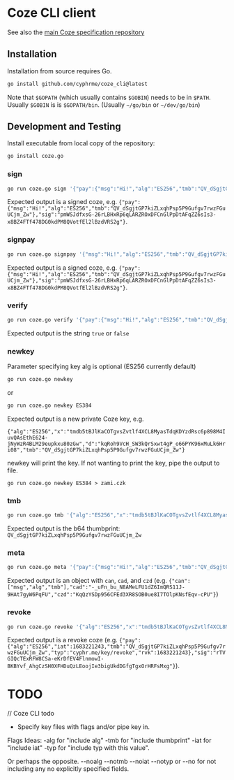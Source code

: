 # Coze CLI client

See also the [main Coze specification repository](https://github.com/Cyphrme/Coze)

## Installation
Installation from source requires Go. 

```sh
go install github.com/cyphrme/coze_cli@latest
```

Note that `$GOPATH` (which usually contains `$GOBIN`) needs to be in `$PATH`.  Usually
`$GOBIN` is is `$GOPATH/bin`.  (Usually `~/go/bin` or `~/dev/go/bin`)


## Development and Testing 

Install executable from local copy of the repository:
```sh
go install coze.go
```


### sign
```sh
go run coze.go sign '{"pay":{"msg":"Hi!","alg":"ES256","tmb":"QV_dSgjtGP7kiZLxqhPsp5P9Gufgv7rwzFGuUCjm_Zw"}}' '{"alg":"ES256","x":"tmdb5tBJlKaCOTgvsZvtlf4XCL8MyasTdqKDYzdRsc6p898M4IuvQAsEthE624-jNyWzR4BLM29eupkxu80zGw","d":"kqRoh9VcH_SW3kQrSxwt4gP_o66PYK96xMuLk6Hri08","tmb":"QV_dSgjtGP7kiZLxqhPsp5P9Gufgv7rwzFGuUCjm_Zw"}'
```

Expected output is a signed coze, e.g. `{"pay":{"msg":"Hi!","alg":"ES256","tmb":"QV_dSgjtGP7kiZLxqhPsp5P9Gufgv7rwzFGuUCjm_Zw"},"sig":"pmWSJdfxsG-26rLBHxRp6qLARZROxDFCnGlPpDtAFqZZ6sIs3-x8BZ4FTf478DG0kdPM8QVotfEl2lBzdVRS2g"}`.


### signpay
```sh
go run coze.go signpay '{"msg":"Hi!","alg":"ES256","tmb":"QV_dSgjtGP7kiZLxqhPsp5P9Gufgv7rwzFGuUCjm_Zw"}' '{"alg":"ES256","x":"tmdb5tBJlKaCOTgvsZvtlf4XCL8MyasTdqKDYzdRsc6p898M4IuvQAsEthE624-jNyWzR4BLM29eupkxu80zGw","d":"kqRoh9VcH_SW3kQrSxwt4gP_o66PYK96xMuLk6Hri08","tmb":"QV_dSgjtGP7kiZLxqhPsp5P9Gufgv7rwzFGuUCjm_Zw"}'
```

Expected output is a signed coze, e.g. `{"pay":{"msg":"Hi!","alg":"ES256","tmb":"QV_dSgjtGP7kiZLxqhPsp5P9Gufgv7rwzFGuUCjm_Zw"},"sig":"pmWSJdfxsG-26rLBHxRp6qLARZROxDFCnGlPpDtAFqZZ6sIs3-x8BZ4FTf478DG0kdPM8QVotfEl2lBzdVRS2g"}`.


### verify
```sh
go run coze.go verify '{"pay":{"msg":"Hi!","alg":"ES256","tmb":"QV_dSgjtGP7kiZLxqhPsp5P9Gufgv7rwzFGuUCjm_Zw"},"sig":"pmWSJdfxsG-26rLBHxRp6qLARZROxDFCnGlPpDtAFqZZ6sIs3-x8BZ4FTf478DG0kdPM8QVotfEl2lBzdVRS2g"}' '{"alg":"ES256","x":"tmdb5tBJlKaCOTgvsZvtlf4XCL8MyasTdqKDYzdRsc6p898M4IuvQAsEthE624-jNyWzR4BLM29eupkxu80zGw","tmb":"QV_dSgjtGP7kiZLxqhPsp5P9Gufgv7rwzFGuUCjm_Zw"}'
```

Expected output is the string `true` or `false`


### newkey
Parameter specifying key alg is optional (ES256 currently default)

```sh
go run coze.go newkey
```

or

```sh
go run coze.go newkey ES384
```

Expected output is a new private Coze key, e.g.

`{"alg":"ES256","x":"tmdb5tBJlKaCOTgvsZvtlf4XCL8MyasTdqKDYzdRsc6p898M4IuvQAsEthE624-jNyWzR4BLM29eupkxu80zGw","d":"kqRoh9VcH_SW3kQrSxwt4gP_o66PYK96xMuLk6Hri08","tmb":"QV_dSgjtGP7kiZLxqhPsp5P9Gufgv7rwzFGuUCjm_Zw"}`



newkey will print the key.  If not wanting to print the key, pipe the output to file.

```
go run coze.go newkey ES384 > zami.czk
```



### tmb
```sh
go run coze.go tmb '{"alg":"ES256","x":"tmdb5tBJlKaCOTgvsZvtlf4XCL8MyasTdqKDYzdRsc6p898M4IuvQAsEthE624-jNyWzR4BLM29eupkxu80zGw"}'
```

Expected output is the b64 thumbprint: `QV_dSgjtGP7kiZLxqhPsp5P9Gufgv7rwzFGuUCjm_Zw`


### meta
```sh
go run coze.go meta '{"pay":{"msg":"Hi!","alg":"ES256","tmb":"QV_dSgjtGP7kiZLxqhPsp5P9Gufgv7rwzFGuUCjm_Zw"},"sig":"pmWSJdfxsG-26rLBHxRp6qLARZROxDFCnGlPpDtAFqZZ6sIs3-x8BZ4FTf478DG0kdPM8QVotfEl2lBzdVRS2g"}'
```

Expected output is an object with `can`, `cad`, and `czd` (e.g. `{"can":["msg","alg","tmb"],"cad":"-_uFn_bu_N8AMeLFU1dZ6ImQRS11J-9HAt7gyW6PqFU","czd":"KqQzYSDp956CFEd3XR8SOB0ue8I7TOlpKNsfEqv-cPU"}`)


### revoke
```sh
go run coze.go revoke '{"alg":"ES256","x":"tmdb5tBJlKaCOTgvsZvtlf4XCL8MyasTdqKDYzdRsc6p898M4IuvQAsEthE624-jNyWzR4BLM29eupkxu80zGw","d":"kqRoh9VcH_SW3kQrSxwt4gP_o66PYK96xMuLk6Hri08","tmb":"QV_dSgjtGP7kiZLxqhPsp5P9Gufgv7rwzFGuUCjm_Zw"}'
```

Expected output is a revoke coze (e.g.
`{"pay":{"alg":"ES256","iat":1683221243,"tmb":"QV_dSgjtGP7kiZLxqhPsp5P9Gufgv7rwzFGuUCjm_Zw","typ":"cyphr.me/key/revoke","rvk":1683221243},"sig":"rTVGIQcTExRFW8CSa-eKrDfEV4FlnmowI-BKBYvf_AhgCzSH0XFHDuQzLEoojIe3bigUkdDGfgTgxOrHRFsMxg"}`).


# TODO
// Coze CLI todo
- Specify key files with flags and/or pipe key in. 

Flags Ideas:
-alg for "include alg"
-tmb for "include thumbprint"
-iat for "include iat"
-typ <type> for "include typ with this value".

Or perhaps the opposite.  --noalg --notmb --noiat --notyp or --no for not including any no explicitly specified fields.  